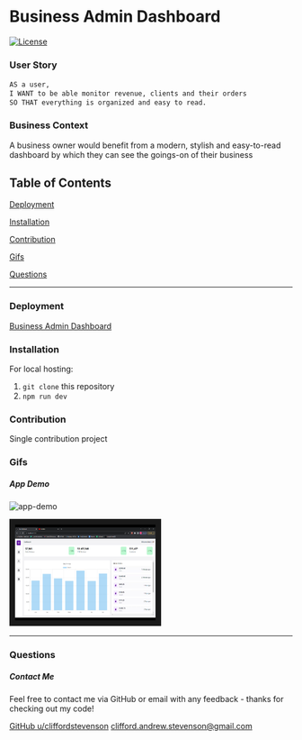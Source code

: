 # Business Admin Dashboard
[![License](https://img.shields.io/badge/license-Other-orange)](https://opensource.org/licenses)

### User Story
```
AS a user, 
I WANT to be able monitor revenue, clients and their orders 
SO THAT everything is organized and easy to read.
```

### Business Context

A business owner would benefit from a modern, stylish and easy-to-read dashboard by which they can see the goings-on of their business

## Table of Contents

[Deployment](#deployment)

[Installation](#installation)

[Contribution](#contribution)

[Gifs](#gifs)

[Questions](#questions)

----

<a name="deployment"></a>
### Deployment

[Business Admin Dashboard](https://cliffordstevenson.github.io/businessadmindashboard/)

<a name="installation"></a>
### Installation

For local hosting:

1. `git clone` this repository
2. `npm run dev`

<a name="contribution"></a>
### Contribution

Single contribution project 

<a name="gifs"></a>
### Gifs

##### App Demo
![app-demo](./img/app-demo.gif)

<a href="https://www.youtube.com/watch?v=P7Sy5SdpQjo" target="_blank">
  <img src="Screenshot_20230126_011340.png" alt="watch video" width=250 height=170 border=10 />
</a>

----

<a name="questions"></a>
### Questions
##### Contact Me

Feel free to contact me via GitHub or email with any feedback - thanks for checking out my code!

[GitHub u/cliffordstevenson](https://github.com/cliffordstevenson)
clifford.andrew.stevenson@gmail.com


